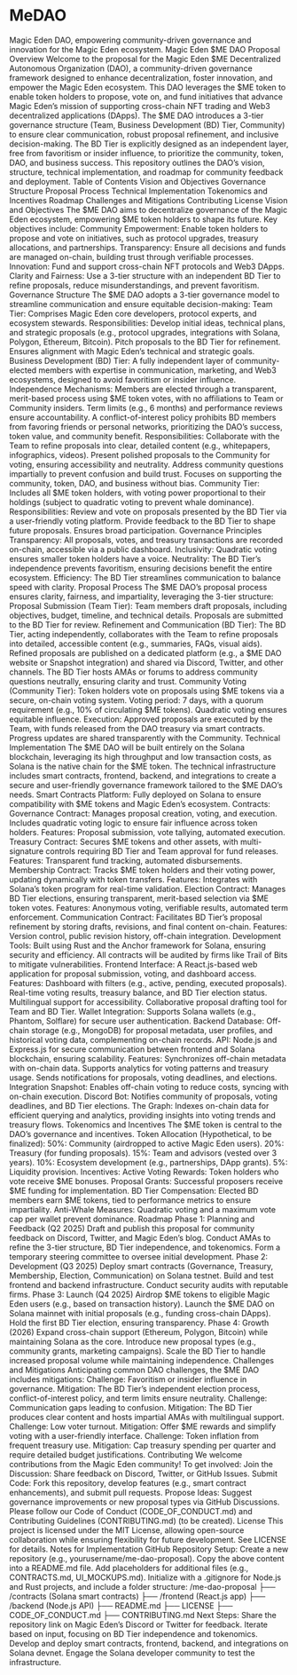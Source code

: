 # MeDAO
Magic Eden DAO, empowering community-driven governance and innovation for the Magic Eden ecosystem.
Magic Eden $ME DAO Proposal
Overview
Welcome to the proposal for the Magic Eden $ME Decentralized Autonomous Organization (DAO), a community-driven governance framework designed to enhance decentralization, foster innovation, and empower the Magic Eden ecosystem. This DAO leverages the $ME token to enable token holders to propose, vote on, and fund initiatives that advance Magic Eden’s mission of supporting cross-chain NFT trading and Web3 decentralized applications (DApps).
The $ME DAO introduces a 3-tier governance structure (Team, Business Development (BD) Tier, Community) to ensure clear communication, robust proposal refinement, and inclusive decision-making. The BD Tier is explicitly designed as an independent layer, free from favoritism or insider influence, to prioritize the community, token, DAO, and business success. This repository outlines the DAO’s vision, structure, technical implementation, and roadmap for community feedback and deployment.
Table of Contents
Vision and Objectives
Governance Structure
Proposal Process
Technical Implementation
Tokenomics and Incentives
Roadmap
Challenges and Mitigations
Contributing
License
Vision and Objectives
The $ME DAO aims to decentralize governance of the Magic Eden ecosystem, empowering $ME token holders to shape its future. Key objectives include:
Community Empowerment: Enable token holders to propose and vote on initiatives, such as protocol upgrades, treasury allocations, and partnerships.
Transparency: Ensure all decisions and funds are managed on-chain, building trust through verifiable processes.
Innovation: Fund and support cross-chain NFT protocols and Web3 DApps.
Clarity and Fairness: Use a 3-tier structure with an independent BD Tier to refine proposals, reduce misunderstandings, and prevent favoritism.
Governance Structure
The $ME DAO adopts a 3-tier governance model to streamline communication and ensure equitable decision-making:
Team Tier:
Comprises Magic Eden core developers, protocol experts, and ecosystem stewards.
Responsibilities:
Develop initial ideas, technical plans, and strategic proposals (e.g., protocol upgrades, integrations with Solana, Polygon, Ethereum, Bitcoin).
Pitch proposals to the BD Tier for refinement.
Ensures alignment with Magic Eden’s technical and strategic goals.
Business Development (BD) Tier:
A fully independent layer of community-elected members with expertise in communication, marketing, and Web3 ecosystems, designed to avoid favoritism or insider influence.
Independence Mechanisms:
Members are elected through a transparent, merit-based process using $ME token votes, with no affiliations to Team or Community insiders.
Term limits (e.g., 6 months) and performance reviews ensure accountability.
A conflict-of-interest policy prohibits BD members from favoring friends or personal networks, prioritizing the DAO’s success, token value, and community benefit.
Responsibilities:
Collaborate with the Team to refine proposals into clear, detailed content (e.g., whitepapers, infographics, videos).
Present polished proposals to the Community for voting, ensuring accessibility and neutrality.
Address community questions impartially to prevent confusion and build trust.
Focuses on supporting the community, token, DAO, and business without bias.
Community Tier:
Includes all $ME token holders, with voting power proportional to their holdings (subject to quadratic voting to prevent whale dominance).
Responsibilities:
Review and vote on proposals presented by the BD Tier via a user-friendly voting platform.
Provide feedback to the BD Tier to shape future proposals.
Ensures broad participation.
Governance Principles
Transparency: All proposals, votes, and treasury transactions are recorded on-chain, accessible via a public dashboard.
Inclusivity: Quadratic voting ensures smaller token holders have a voice.
Neutrality: The BD Tier’s independence prevents favoritism, ensuring decisions benefit the entire ecosystem.
Efficiency: The BD Tier streamlines communication to balance speed with clarity.
Proposal Process
The $ME DAO’s proposal process ensures clarity, fairness, and impartiality, leveraging the 3-tier structure:
Proposal Submission (Team Tier):
Team members draft proposals, including objectives, budget, timeline, and technical details.
Proposals are submitted to the BD Tier for review.
Refinement and Communication (BD Tier):
The BD Tier, acting independently, collaborates with the Team to refine proposals into detailed, accessible content (e.g., summaries, FAQs, visual aids).
Refined proposals are published on a dedicated platform (e.g., a $ME DAO website or Snapshot integration) and shared via Discord, Twitter, and other channels.
The BD Tier hosts AMAs or forums to address community questions neutrally, ensuring clarity and trust.
Community Voting (Community Tier):
Token holders vote on proposals using $ME tokens via a secure, on-chain voting system.
Voting period: 7 days, with a quorum requirement (e.g., 10% of circulating $ME tokens).
Quadratic voting ensures equitable influence.
Execution:
Approved proposals are executed by the Team, with funds released from the DAO treasury via smart contracts.
Progress updates are shared transparently with the Community.
Technical Implementation
The $ME DAO will be built entirely on the Solana blockchain, leveraging its high throughput and low transaction costs, as Solana is the native chain for the $ME token. The technical infrastructure includes smart contracts, frontend, backend, and integrations to create a secure and user-friendly governance framework tailored to the $ME DAO’s needs.
Smart Contracts
Platform: Fully deployed on Solana to ensure compatibility with $ME tokens and Magic Eden’s ecosystem.
Contracts:
Governance Contract:
Manages proposal creation, voting, and execution.
Includes quadratic voting logic to ensure fair influence across token holders.
Features: Proposal submission, vote tallying, automated execution.
Treasury Contract:
Secures $ME tokens and other assets, with multi-signature controls requiring BD Tier and Team approval for fund releases.
Features: Transparent fund tracking, automated disbursements.
Membership Contract:
Tracks $ME token holders and their voting power, updating dynamically with token transfers.
Features: Integrates with Solana’s token program for real-time validation.
Election Contract:
Manages BD Tier elections, ensuring transparent, merit-based selection via $ME token votes.
Features: Anonymous voting, verifiable results, automated term enforcement.
Communication Contract:
Facilitates BD Tier’s proposal refinement by storing drafts, revisions, and final content on-chain.
Features: Version control, public revision history, off-chain integration.
Development Tools: Built using Rust and the Anchor framework for Solana, ensuring security and efficiency. All contracts will be audited by firms like Trail of Bits to mitigate vulnerabilities.
Frontend
Interface: A React.js-based web application for proposal submission, voting, and dashboard access.
Features:
Dashboard with filters (e.g., active, pending, executed proposals).
Real-time voting results, treasury balance, and BD Tier election status.
Multilingual support for accessibility.
Collaborative proposal drafting tool for Team and BD Tier.
Wallet Integration: Supports Solana wallets (e.g., Phantom, Solflare) for secure user authentication.
Backend
Database: Off-chain storage (e.g., MongoDB) for proposal metadata, user profiles, and historical voting data, complementing on-chain records.
API: Node.js and Express.js for secure communication between frontend and Solana blockchain, ensuring scalability.
Features:
Synchronizes off-chain metadata with on-chain data.
Supports analytics for voting patterns and treasury usage.
Sends notifications for proposals, voting deadlines, and elections.
Integration
Snapshot: Enables off-chain voting to reduce costs, syncing with on-chain execution.
Discord Bot: Notifies community of proposals, voting deadlines, and BD Tier elections.
The Graph: Indexes on-chain data for efficient querying and analytics, providing insights into voting trends and treasury flows.
Tokenomics and Incentives
The $ME token is central to the DAO’s governance and incentives.
Token Allocation (Hypothetical, to be finalized):
50%: Community (airdropped to active Magic Eden users).
20%: Treasury (for funding proposals).
15%: Team and advisors (vested over 3 years).
10%: Ecosystem development (e.g., partnerships, DApp grants).
5%: Liquidity provision.
Incentives:
Active Voting Rewards: Token holders who vote receive $ME bonuses.
Proposal Grants: Successful proposers receive $ME funding for implementation.
BD Tier Compensation: Elected BD members earn $ME tokens, tied to performance metrics to ensure impartiality.
Anti-Whale Measures: Quadratic voting and a maximum vote cap per wallet prevent dominance.
Roadmap
Phase 1: Planning and Feedback (Q2 2025)
Draft and publish this proposal for community feedback on Discord, Twitter, and Magic Eden’s blog.
Conduct AMAs to refine the 3-tier structure, BD Tier independence, and tokenomics.
Form a temporary steering committee to oversee initial development.
Phase 2: Development (Q3 2025)
Deploy smart contracts (Governance, Treasury, Membership, Election, Communication) on Solana testnet.
Build and test frontend and backend infrastructure.
Conduct security audits with reputable firms.
Phase 3: Launch (Q4 2025)
Airdrop $ME tokens to eligible Magic Eden users (e.g., based on transaction history).
Launch the $ME DAO on Solana mainnet with initial proposals (e.g., funding cross-chain DApps).
Hold the first BD Tier election, ensuring transparency.
Phase 4: Growth (2026)
Expand cross-chain support (Ethereum, Polygon, Bitcoin) while maintaining Solana as the core.
Introduce new proposal types (e.g., community grants, marketing campaigns).
Scale the BD Tier to handle increased proposal volume while maintaining independence.
Challenges and Mitigations
Anticipating common DAO challenges, the $ME DAO includes mitigations:
Challenge: Favoritism or insider influence in governance.
Mitigation: The BD Tier’s independent election process, conflict-of-interest policy, and term limits ensure neutrality.
Challenge: Communication gaps leading to confusion.
Mitigation: The BD Tier produces clear content and hosts impartial AMAs with multilingual support.
Challenge: Low voter turnout.
Mitigation: Offer $ME rewards and simplify voting with a user-friendly interface.
Challenge: Token inflation from frequent treasury use.
Mitigation: Cap treasury spending per quarter and require detailed budget justifications.
Contributing
We welcome contributions from the Magic Eden community! To get involved:
Join the Discussion: Share feedback on Discord, Twitter, or GitHub Issues.
Submit Code: Fork this repository, develop features (e.g., smart contract enhancements), and submit pull requests.
Propose Ideas: Suggest governance improvements or new proposal types via GitHub Discussions.
Please follow our Code of Conduct (CODE_OF_CONDUCT.md) and Contributing Guidelines (CONTRIBUTING.md) (to be created).
License
This project is licensed under the MIT License, allowing open-source collaboration while ensuring flexibility for future development. See LICENSE for details.
Notes for Implementation
GitHub Repository Setup:
Create a new repository (e.g., yourusername/me-dao-proposal).
Copy the above content into a README.md file.
Add placeholders for additional files (e.g., CONTRACTS.md, UI_MOCKUPS.md).
Initialize with a .gitignore for Node.js and Rust projects, and include a folder structure:
/me-dao-proposal
├── /contracts (Solana smart contracts)
├── /frontend (React.js app)
├── /backend (Node.js API)
├── README.md
├── LICENSE
├── CODE_OF_CONDUCT.md
├── CONTRIBUTING.md
Next Steps:
Share the repository link on Magic Eden’s Discord or Twitter for feedback.
Iterate based on input, focusing on BD Tier independence and tokenomics.
Develop and deploy smart contracts, frontend, backend, and integrations on Solana devnet.
Engage the Solana developer community to test the infrastructure.
